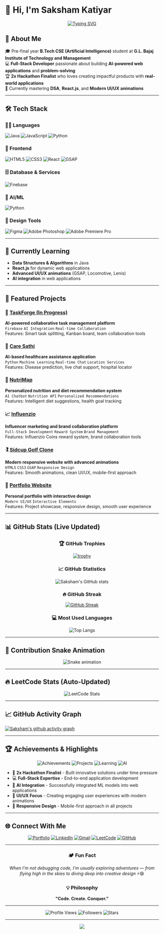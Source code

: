 # 👋 Hi, I'm Saksham Katiyar

<div align="center">

[![Typing SVG](https://readme-typing-svg.herokuapp.com?font=Fira+Code&weight=600&size=28&pause=1000&color=00D8FF&center=true&vCenter=true&width=600&lines=Full-Stack+Developer;AI+Enthusiast;Problem+Solver;2x+Hackathon+Finalist)](https://git.io/typing-svg)

</div>

## 🚀 About Me
🎓 Pre-final year **B.Tech CSE (Artificial Intelligence)** student at **G.L. Bajaj Institute of Technology and Management**  
💻 **Full-Stack Developer** passionate about building **AI-powered web applications** and **problem-solving**  
🏆 **2x Hackathon Finalist** who loves creating impactful products with **real-world applications**  
🌟 Currently mastering **DSA**, **React.js**, and **Modern UI/UX animations**

---

## 🛠️ Tech Stack

### 👨‍💻 Languages
![Java](https://img.shields.io/badge/Java-ED8B00?style=for-the-badge&logo=openjdk&logoColor=white)
![JavaScript](https://img.shields.io/badge/JavaScript-F7DF1E?style=for-the-badge&logo=javascript&logoColor=black)
![Python](https://img.shields.io/badge/Python-3670A0?style=for-the-badge&logo=python&logoColor=ffdd54)

### 🎨 Frontend
![HTML5](https://img.shields.io/badge/HTML5-E34F26?style=for-the-badge&logo=html5&logoColor=white)
![CSS3](https://img.shields.io/badge/CSS3-1572B6?style=for-the-badge&logo=css3&logoColor=white)
![React](https://img.shields.io/badge/React-20232A?style=for-the-badge&logo=react&logoColor=61DAFB)
![GSAP](https://img.shields.io/badge/GSAP-88CE02?style=for-the-badge&logo=greensock&logoColor=white)

### 🗄️ Database & Services
![Firebase](https://img.shields.io/badge/Firebase-FFCA28?style=for-the-badge&logo=firebase&logoColor=black)

### 🤖 AI/ML
![Python](https://img.shields.io/badge/AI%20with%20Python-3670A0?style=for-the-badge&logo=python&logoColor=ffdd54)

### 🎨 Design Tools
![Figma](https://img.shields.io/badge/Figma-F24E1E?style=for-the-badge&logo=figma&logoColor=white)
![Adobe Photoshop](https://img.shields.io/badge/Adobe%20Photoshop-31A8FF?style=for-the-badge&logo=adobe%20photoshop&logoColor=black)
![Adobe Premiere Pro](https://img.shields.io/badge/Adobe%20Premiere%20Pro-9999FF?style=for-the-badge&logo=adobe%20premiere%20pro&logoColor=black)

---

## 🌱 Currently Learning
- **Data Structures & Algorithms** in Java
- **React.js** for dynamic web applications
- **Advanced UI/UX animations** (GSAP, Locomotive, Lenis)
- **AI integration** in web applications

---

## 🌟 Featured Projects

### 🚀 [TaskForge (In Progress)](https://github.com/katiyar-saksham/projectPulse-in-Progress-)
**AI-powered collaborative task management platform**  
`Firebase` `AI Integration` `Real-time Collaboration`  
Features: Smart task splitting, Kanban board, team collaboration tools

### 🏥 [Care Sathi](https://github.com/katiyar-saksham/CareSathi)
**AI-based healthcare assistance application**  
`Python` `Machine Learning` `Real-time Chat` `Location Services`  
Features: Disease prediction, live chat support, hospital locator

### 🍎 [NutriMap](https://github.com/katiyar-saksham/Nutri-Map)
**Personalized nutrition and diet recommendation system**  
`AI Chatbot` `Nutrition API` `Personalized Recommendations`  
Features: Intelligent diet suggestions, health goal tracking

### 📈 [Influenzio](https://github.com/katiyar-saksham/Influenzio)
**Influencer marketing and brand collaboration platform**  
`Full-Stack Development` `Reward System` `Brand Management`  
Features: Influenzio Coins reward system, brand collaboration tools

### 🏌️ [Sidcup Golf Clone](https://github.com/katiyar-saksham/Sidcup-Golf)
**Modern responsive website with advanced animations**  
`HTML5` `CSS3` `GSAP` `Responsive Design`  
Features: Smooth animations, clean UI/UX, mobile-first approach

### 💼 [Portfolio Website](https://github.com/katiyar-saksham/Portfolio)
**Personal portfolio with interactive design**  
`Modern UI/UX` `Interactive Elements`  
Features: Project showcase, responsive design, smooth user experience

---

## 📊 GitHub Stats (Live Updated)

<div align="center">

### 🏆 GitHub Trophies
[![trophy](https://github-profile-trophy.vercel.app/?username=katiyar-saksham&theme=tokyonight&no-frame=false&no-bg=false&margin-w=4)](https://github.com/ryo-ma/github-profile-trophy)

### 📈 GitHub Statistics
![Saksham's GitHub stats](https://github-readme-stats.vercel.app/api?username=katiyar-saksham&show_icons=true&theme=tokyonight&hide_border=true&include_all_commits=true&count_private=true)

### 🔥 GitHub Streak
[![GitHub Streak](https://github-readme-streak-stats.herokuapp.com/?user=katiyar-saksham&theme=tokyonight&hide_border=true)](https://git.io/streak-stats)

### 💻 Most Used Languages
![Top Langs](https://github-readme-stats.vercel.app/api/top-langs/?username=katiyar-saksham&layout=compact&theme=tokyonight&hide_border=true&langs_count=8)

</div>

---

## 🐍 Contribution Snake Animation

<div align="center">

![Snake animation](https://raw.githubusercontent.com/katiyar-saksham/katiyar-saksham/output/snake.svg)

</div>

---

## 🔥 LeetCode Stats (Auto-Updated)

<div align="center">

![LeetCode Stats](https://leetcard.jacoblin.cool/katiyar-saksham?theme=chartreuse&font=Karma&ext=heatmap)

</div>

---

## 📈 GitHub Activity Graph

[![Saksham's github activity graph](https://github-readme-activity-graph.vercel.app/graph?username=katiyar-saksham&bg_color=1a1b27&color=628fdb&line=628fdb&point=ff9085&area=true&hide_border=true)](https://github.com/ashutosh00710/github-readme-activity-graph)

---

## 🏆 Achievements & Highlights

<div align="center">

![Achievements](https://img.shields.io/badge/🏆_2x_Hackathon_Finalist-FF6B35?style=for-the-badge&logoColor=white)
![Projects](https://img.shields.io/badge/💻_6+_Projects_Built-4CAF50?style=for-the-badge&logoColor=white)
![Learning](https://img.shields.io/badge/🎯_DSA_Journey-2196F3?style=for-the-badge&logoColor=white)
![AI](https://img.shields.io/badge/🤖_AI_Integration-9C27B0?style=for-the-badge&logoColor=white)

</div>

- 🥈 **2x Hackathon Finalist** - Built innovative solutions under time pressure
- 💻 **Full-Stack Expertise** - End-to-end application development
- 🤖 **AI Integration** - Successfully integrated ML models into web applications
- 🎨 **UI/UX Focus** - Creating engaging user experiences with modern animations
- 📱 **Responsive Design** - Mobile-first approach in all projects

---

## 🌐 Connect With Me

<div align="center">

[![Portfolio](https://img.shields.io/badge/🌐_Portfolio-FF5722?style=for-the-badge&logoColor=white)](http://sakshamkatiyar.vercel.app)
[![LinkedIn](https://img.shields.io/badge/💼_LinkedIn-0077B5?style=for-the-badge&logo=linkedin&logoColor=white)](https://www.linkedin.com/in/katiyar-saksham/)
[![Gmail](https://img.shields.io/badge/📧_Gmail-D14836?style=for-the-badge&logo=gmail&logoColor=white)](mailto:katiyar.saksham2004@gmail.com)
[![LeetCode](https://img.shields.io/badge/🧠_LeetCode-FFA116?style=for-the-badge&logo=leetcode&logoColor=black)](https://leetcode.com/u/katiyar-saksham/)
[![GitHub](https://img.shields.io/badge/💻_GitHub-181717?style=for-the-badge&logo=github&logoColor=white)](https://github.com/katiyar-saksham)

</div>

---

<div align="center">

### 🏕️ Fun Fact
*When I'm not debugging code, I'm usually exploring adventures — from flying high in the skies to diving deep into creative design* ⚡😄

### 💡 Philosophy
**"Code. Create. Conquer."**

---

![Profile Views](https://komarev.com/ghpvc/?username=katiyar-saksham&color=blueviolet&style=for-the-badge)
![Followers](https://img.shields.io/github/followers/katiyar-saksham?color=blue&style=for-the-badge)
![Stars](https://img.shields.io/github/stars/katiyar-saksham?color=yellow&style=for-the-badge)

</div>

---

<div align="center">
  <img src="https://capsule-render.vercel.app/api?type=waving&color=gradient&height=100&section=footer"/>
</div>
